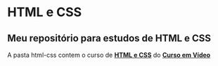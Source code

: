 # HTML e CSS
 Meu repositório para estudos de HTML e CSS
 ---
 A pasta html-css contem o curso de **[HTML e CSS](https://www.youtube.com/watch?v=Ejkb_YpuHWs&list=PLHz_AreHm4dkZ9-atkcmcBaMZdmLHft8n)** do **[Curso em Vídeo](https://www.youtube.com/user/cursosemvideo)**
